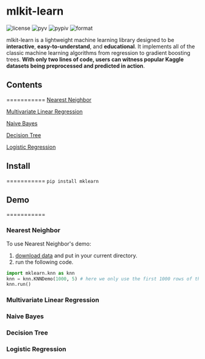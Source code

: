 mlkit-learn
===========
![license](https://img.shields.io/github/license/ryanxjhan/mlkit-learn.svg)
![pyv](https://img.shields.io/pypi/pyversions/mklearn.svg)
![pypiv](https://img.shields.io/pypi/v/mklearn.svg?color=green)
![format](https://img.shields.io/pypi/format/mklearn.svg)

mlkit-learn is a lightweight machine learning library designed to be **interactive**, **easy-to-understand**, and **educational**. It implements all of the classic machine learning algorithms from regression to gradient boosting trees. **With only two lines of code, users can witness popular Kaggle datasets being preprocessed and predicted in action**.


## Contents
===========
[Nearest Neighbor](#nearest-neighbor)

[Multivariate Linear Regression](#multivariate-linear-regression)

[Naive Bayes](#naive-bayes)

[Decision Tree](#decision-tree)

[Logistic Regression](#logistic-regression)


## Install
===========
`pip install mklearn`


## Demo
===========
### Nearest Neighbor
To use Nearest Neighbor's demo:
1. [download data](https://www.kaggle.com/c/digit-recognizer/data) and put in your current directory.
2. run the following code.
```python
import mklearn.knn as knn
knn = knn.KNNDemo(1000, 5) # here we only use the first 1000 rows of the data and set k = 5.
knn.run() 
```
### Multivariate Linear Regression
### Naive Bayes
### Decision Tree
### Logistic Regression



